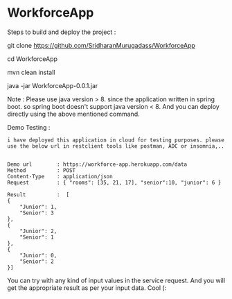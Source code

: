 # WorkforceApp


Steps to build and deploy the project :

git clone https://github.com/SridharanMurugadass/WorkforceApp

cd WorkforceApp

mvn clean install

java -jar WorkforceApp-0.0.1.jar

Note : Please use java version > 8. since the application written in spring boot. so spring boot doesn't support java version < 8. And you can deploy directly using the above mentioned command.




Demo Testing :

    i have deployed this application in cloud for testing purposes. please use the below url in restclient tools like postman, ADC or insomnia,.. 
    
    
    Demo url        : https://workforce-app.herokuapp.com/data
    Method          : POST 
    Content-Type    : application/json
    Request         : { "rooms": [35, 21, 17], "senior":10, "junior": 6 }
    
    Result          :  [
    {
        "Junior": 1,
        "Senior": 3
    },
    {
        "Junior": 2,
        "Senior": 1
    },
    {
        "Junior": 0,
        "Senior": 2
    }]



  You can try with any kind of input values in the service request. And you will get the appropriate result as per your input data. Cool (:




